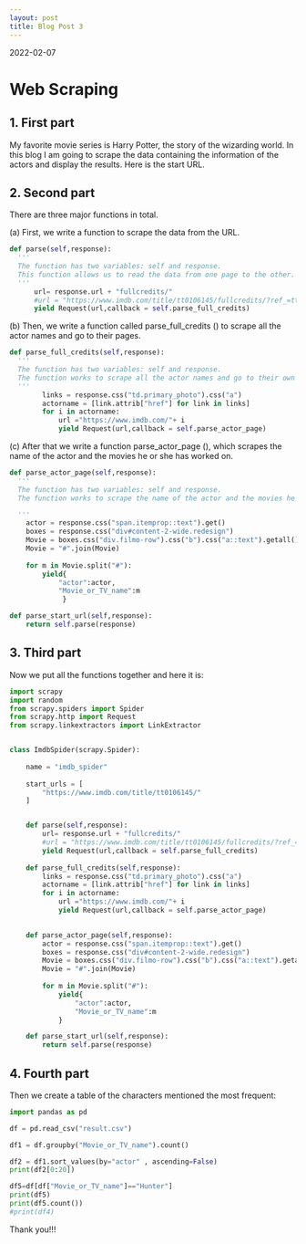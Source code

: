 ```yaml
---
layout: post
title: Blog Post 3
---
```




2022-02-07

# Web Scraping

## 1. First part

My favorite movie series is Harry Potter, the story of the wizarding world. In this blog I am going to scrape the data containing the information of the actors and display the results. Here is the start URL.

## 2.	Second part

There are three major functions in total. 

(a)	First, we write a function to scrape the data from the URL. 

```python
def parse(self,response):
  '''
  The function has two variables: self and response.
  This function allows us to read the data from one page to the other. 
  '''
      url= response.url + "fullcredits/"
      #url = "https://www.imdb.com/title/tt0106145/fullcredits/?ref_=tt_cl_sm/"
      yield Request(url,callback = self.parse_full_credits)
```

(b)	Then, we write a function called parse_full_credits () to scrape all the actor names and go to their pages.

```python
def parse_full_credits(self,response):
  '''
  The function has two variables: self and response. 
  The function works to scrape all the actor names and go to their own pages.
  '''
        links = response.css("td.primary_photo").css("a")
        actorname = [link.attrib["href"] for link in links]
        for i in actorname:
            url ="https://www.imdb.com/"+ i
            yield Request(url,callback = self.parse_actor_page)
```

(c)	After that we write a function parse_actor_page (), which scrapes the name of the actor and the movies he or she has worked on.

```python
def parse_actor_page(self,response):
  '''
  The function has two variables: self and response. 
  The function works to scrape the name of the actor and the movies he or she has worked on.

  '''
    actor = response.css("span.itemprop::text").get()
    boxes = response.css("div#content-2-wide.redesign")
    Movie = boxes.css("div.filmo-row").css("b").css("a::text").getall()
    Movie = "#".join(Movie)
                
    for m in Movie.split("#"):
        yield{
            "actor":actor,
            "Movie_or_TV_name":m
             }

def parse_start_url(self,response):
    return self.parse(response)
```

## 3.	Third part

Now we put all the functions together and here it is:

```python
import scrapy
import random
from scrapy.spiders import Spider
from scrapy.http import Request
from scrapy.linkextractors import LinkExtractor


class ImdbSpider(scrapy.Spider):
   
    name = "imdb_spider"
       
    start_urls = [
        "https://www.imdb.com/title/tt0106145/"
    ]


    def parse(self,response):
        url= response.url + "fullcredits/"
        #url = "https://www.imdb.com/title/tt0106145/fullcredits/?ref_=tt_cl_sm/"
        yield Request(url,callback = self.parse_full_credits)
      
    def parse_full_credits(self,response):
        links = response.css("td.primary_photo").css("a")
        actorname = [link.attrib["href"] for link in links]
        for i in actorname:
            url ="https://www.imdb.com/"+ i
            yield Request(url,callback = self.parse_actor_page)
    

    def parse_actor_page(self,response):
        actor = response.css("span.itemprop::text").get()
        boxes = response.css("div#content-2-wide.redesign")
        Movie = boxes.css("div.filmo-row").css("b").css("a::text").getall()
        Movie = "#".join(Movie)
                
        for m in Movie.split("#"):
            yield{
                "actor":actor,
                "Movie_or_TV_name":m
            }

    def parse_start_url(self,response):
        return self.parse(response)
```

## 4.	Fourth part
Then we create a table of the characters mentioned the most frequent:

```python
import pandas as pd

df = pd.read_csv("result.csv")

df1 = df.groupby("Movie_or_TV_name").count() 

df2 = df1.sort_values(by="actor" , ascending=False) 
print(df2[0:20])

df5=df[df["Movie_or_TV_name"]=="Hunter"]
print(df5)
print(df5.count())
#print(df4)

```

Thank you!!!